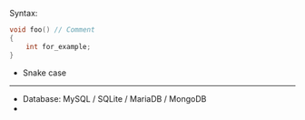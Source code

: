 Syntax:
``` c++
void foo() // Comment
{
    int for_example;
}
```
  - Snake case

---

- Database: MySQL / SQLite / MariaDB / MongoDB
- 